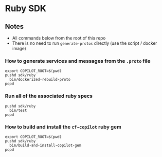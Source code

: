 # Ruby SDK

## Notes

- All commands below from the root of this repo
- There is no need to run `generate-protos` directly (use the script / docker image)

### How to generate services and messages from the `.proto` file
```
export COPILOT_ROOT=$(pwd)
pushd sdk/ruby
  bin/dockerized-rebuild-proto
popd
```

### Run all of the associated ruby specs
```
pushd sdk/ruby
  bin/test
popd
```

### How to build and install the `cf-copilot` ruby gem
```
export COPILOT_ROOT=$(pwd)
pushd sdk/ruby
  bin/build-and-install-copilot-gem
popd
```
